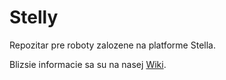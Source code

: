 Stelly
======

Repozitar pre roboty zalozene na platforme Stella.

Blizsie informacie sa su na nasej [Wiki](http://wiki.xlc-team.info/index.php/Stelly).
